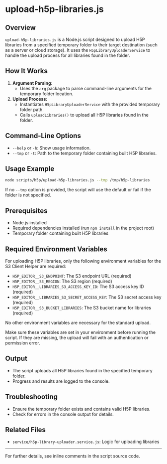 # upload-h5p-libraries.js

## Overview

`upload-h5p-libraries.js` is a Node.js script designed to upload H5P libraries from a specified temporary folder to their target destination (such as a server or cloud storage). It uses the `H5pLibraryUploaderService` to handle the upload process for all libraries found in the folder.

## How It Works
1. **Argument Parsing:**
   - Uses the `arg` package to parse command-line arguments for the temporary folder location.
2. **Upload Process:**
   - Instantiates `H5pLibraryUploaderService` with the provided temporary folder path.
   - Calls `uploadLibraries()` to upload all H5P libraries found in the folder.

## Command-Line Options
- `--help` or `-h`: Show usage information.
- `--tmp` or `-t`: Path to the temporary folder containing built H5P libraries.

## Usage Example
```bash
node scripts/h5p/upload-h5p-libraries.js --tmp /tmp/h5p-libraries
```

If no `--tmp` option is provided, the script will use the default or fail if the folder is not specified.

## Prerequisites
- Node.js installed
- Required dependencies installed (run `npm install` in the project root)
- Temporary folder containing built H5P libraries

## Required Environment Variables

For uploading H5P libraries, only the following environment variables for the S3 Client Helper are required:

- `H5P_EDITOR__S3_ENDPOINT`: The S3 endpoint URL (required)
- `H5P_EDITOR__S3_REGION`: The S3 region (required)
- `H5P_EDITOR__LIBRARIES_S3_ACCESS_KEY_ID`: The S3 access key ID (required)
- `H5P_EDITOR__LIBRARIES_S3_SECRET_ACCESS_KEY`: The S3 secret access key (required)
- `H5P_EDITOR__S3_BUCKET_LIBRARIES`: The S3 bucket name for libraries (required)

No other environment variables are necessary for the standard upload.

Make sure these variables are set in your environment before running the script. If they are missing, the upload will fail with an authentication or permission error.

## Output
- The script uploads all H5P libraries found in the specified temporary folder.
- Progress and results are logged to the console.

## Troubleshooting
- Ensure the temporary folder exists and contains valid H5P libraries.
- Check for errors in the console output for details.

## Related Files
- `service/h5p-library-uploader.service.js`: Logic for uploading libraries

---
For further details, see inline comments in the script source code.
